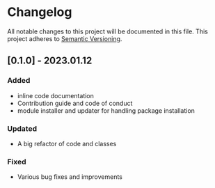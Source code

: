 # Changelog

All notable changes to this project will be documented in this file.
This project adheres to [Semantic Versioning](http://semver.org/).

## [0.1.0] - 2023.01.12

### Added
- inline code documentation
- Contribution guide and code of conduct
- module installer and updater for handling package installation

### Updated
- A big refactor of code and classes

### Fixed
- Various bug fixes and improvements